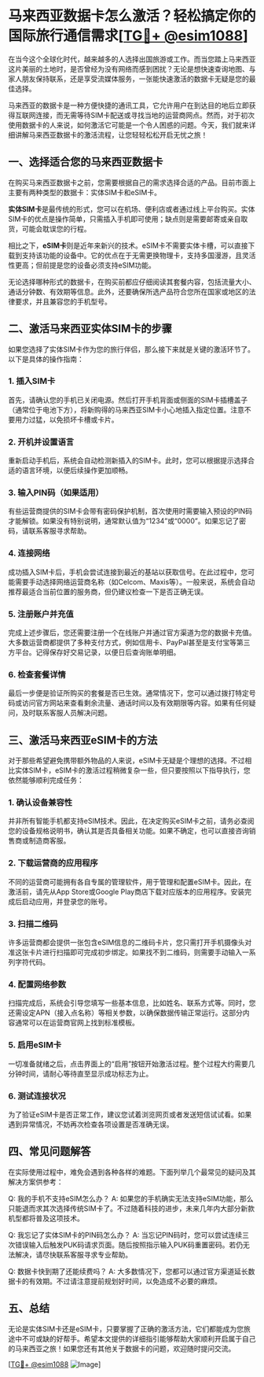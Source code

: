 # 马来西亚数据卡怎么激活？轻松搞定你的国际旅行通信需求[[TG💪+ @esim1088](https://t.me/s/esim1088)]

在当今这个全球化时代，越来越多的人选择出国旅游或工作。而当您踏上马来西亚这片美丽的土地时，是否曾经为没有网络而感到困扰？无论是想快速查询地图、与家人朋友保持联系，还是享受流媒体服务，一张能快速激活的数据卡无疑是您的最佳选择。

马来西亚的数据卡是一种方便快捷的通讯工具，它允许用户在到达目的地后立即获得互联网连接，而无需等待SIM卡配送或寻找当地的运营商网点。然而，对于初次使用数据卡的人来说，如何激活它可能是一个令人困惑的问题。今天，我们就来详细讲解马来西亚数据卡的激活流程，让您轻轻松松开启无忧之旅！

## 一、选择适合您的马来西亚数据卡

在购买马来西亚数据卡之前，您需要根据自己的需求选择合适的产品。目前市面上主要有两种类型的数据卡：实体SIM卡和eSIM卡。

**实体SIM卡**是最传统的形式，您可以在机场、便利店或者通过线上平台购买。实体SIM卡的优点是操作简单，只需插入手机即可使用；缺点则是需要邮寄或亲自取货，可能会耽误您的行程。

相比之下，**eSIM卡**则是近年来新兴的技术。eSIM卡不需要实体卡槽，可以直接下载到支持该功能的设备中。它的优点在于无需更换物理卡，支持多国漫游，且灵活性更高；但前提是您的设备必须支持eSIM功能。

无论选择哪种形式的数据卡，在购买前都应仔细阅读其套餐内容，包括流量大小、通话分钟数、有效期等信息。此外，还要确保所选产品符合您所在国家或地区的法律要求，并且兼容您的手机型号。

## 二、激活马来西亚实体SIM卡的步骤

如果您选择了实体SIM卡作为您的旅行伴侣，那么接下来就是关键的激活环节了。以下是具体的操作指南：

### 1. 插入SIM卡

首先，请确认您的手机已关闭电源。然后打开手机背面或侧面的SIM卡插槽盖子（通常位于电池下方），将新购得的马来西亚SIM卡小心地插入指定位置。注意不要用力过猛，以免损坏卡槽或卡片。

### 2. 开机并设置语言

重新启动手机后，系统会自动检测新插入的SIM卡。此时，您可以根据提示选择合适的语言环境，以便后续操作更加顺畅。

### 3. 输入PIN码（如果适用）

有些运营商提供的SIM卡会带有密码保护机制，首次使用时需要输入预设的PIN码才能解锁。如果没有特别说明，通常默认值为“1234”或“0000”。如果忘记了密码，请联系客服寻求帮助。

### 4. 连接网络

成功插入SIM卡后，手机会尝试连接到最近的基站以获取信号。在此过程中，您可能需要手动选择网络运营商名称（如Celcom、Maxis等）。一般来说，系统会自动推荐最适合当前位置的服务商，但仍建议检查一下是否正确无误。

### 5. 注册账户并充值

完成上述步骤后，您还需要注册一个在线账户并通过官方渠道为您的数据卡充值。大多数运营商都提供了多种支付方式，例如信用卡、PayPal甚至是支付宝等第三方平台。记得保存好交易记录，以便日后查询账单明细。

### 6. 检查套餐详情

最后一步便是验证所购买的套餐是否已生效。通常情况下，您可以通过拨打特定号码或访问官方网站来查看剩余流量、通话时间以及有效期限等内容。如果有任何疑问，及时联系客服人员解决问题。

## 三、激活马来西亚eSIM卡的方法

对于那些希望避免携带额外物品的人来说，eSIM卡无疑是个理想的选择。不过相比实体SIM卡，eSIM卡的激活过程稍微复杂一些，但只要按照以下指导执行，您依然能够顺利完成任务：

### 1. 确认设备兼容性

并非所有智能手机都支持eSIM技术。因此，在决定购买eSIM卡之前，请务必查阅您的设备规格说明书，确认其是否具备相关功能。如果不确定，也可以直接咨询销售商或制造商客服。

### 2. 下载运营商的应用程序

不同的运营商可能拥有各自专属的管理软件，用于管理和配置eSIM卡。因此，在激活前，请先从App Store或Google Play商店下载对应版本的应用程序。安装完成后启动应用，并登录您的账号。

### 3. 扫描二维码

许多运营商都会提供一张包含eSIM信息的二维码卡片，您只需打开手机摄像头对准这张卡片进行扫描即可完成初步绑定。如果找不到二维码，则需要手动输入一系列字符代码。

### 4. 配置网络参数

扫描完成后，系统会引导您填写一些基本信息，比如姓名、联系方式等。同时，您还需设定APN（接入点名称）等相关参数，以确保数据传输正常运行。这部分内容通常可以在运营商官网上找到标准模板。

### 5. 启用eSIM卡

一切准备就绪之后，点击界面上的“启用”按钮开始激活过程。整个过程大约需要几分钟时间，请耐心等待直至显示成功标志为止。

### 6. 测试连接状况

为了验证eSIM卡是否正常工作，建议您试着浏览网页或者发送短信试试看。如果遇到异常情况，不妨再次检查各项设置是否准确无误。

## 四、常见问题解答

在实际使用过程中，难免会遇到各种各样的难题。下面列举几个最常见的疑问及其解决方案供参考：

Q: 我的手机不支持eSIM怎么办？
A: 如果您的手机确实无法支持eSIM功能，那么只能退而求其次选择传统SIM卡了。不过随着科技的进步，未来几年内大部分新款机型都将普及这项技术。

Q: 我忘记了实体SIM卡的PIN码怎么办？
A: 当忘记PIN码时，您可以尝试连续三次错误输入后触发PUK码请求页面。随后按照指示输入PUK码重置密码。若仍无法解决，请尽快联系客服寻求专业帮助。

Q: 数据卡快到期了还能续费吗？
A: 大多数情况下，您都可以通过官方渠道延长数据卡的有效期。不过请注意提前规划好时间，以免造成不必要的麻烦。

## 五、总结

无论是实体SIM卡还是eSIM卡，只要掌握了正确的激活方法，它们都能成为您旅途中不可或缺的好帮手。希望本文提供的详细指引能够帮助大家顺利开启属于自己的马来西亚之旅！如果您还有其他关于数据卡的问题，欢迎随时提问交流。

[[TG💪+ @esim1088](https://t.me/s/esim1088) ![Image](https://i.postimg.cc/4NQfJmqS/Snipaste-2025-05-13-00-14-12.png)]